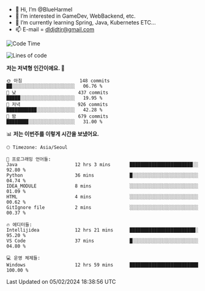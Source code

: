 - 👋 Hi, I’m @BlueHarmel
- 👀 I’m interested in GameDev, WebBackend, etc.
- 🌱 I’m currently learning Spring, Java, Kubernetes ETC...
- 📫 E-mail = dldjdtjr@gmail.com
  <!--START_SECTION:waka-->
![Code Time](http://img.shields.io/badge/Code%20Time-376%20hrs%204%20mins-blue)

![Lines of code](https://img.shields.io/badge/%EC%A0%80%EB%8A%94%20%EC%97%AC%ED%83%9C%EA%B9%8C%EC%A7%80%20-39.8%20million%20%EC%A4%84%EC%9D%98%20%EC%BD%94%EB%93%9C%EB%A5%BC%20%EC%9E%91%EC%84%B1%ED%96%88%EC%96%B4%EC%9A%94.-blue)

**저는 저녁형 인간이에요. 🦉** 

```text
🌞 아침                     148 commits         ██░░░░░░░░░░░░░░░░░░░░░░░   06.76 % 
🌆 낮　                     437 commits         █████░░░░░░░░░░░░░░░░░░░░   19.95 % 
🌃 저녁                     926 commits         ███████████░░░░░░░░░░░░░░   42.28 % 
🌙 밤　                     679 commits         ████████░░░░░░░░░░░░░░░░░   31.00 % 
```


📊 **저는 이번주를 이렇게 시간을 보냈어요.** 

```text
🕑︎ Timezone: Asia/Seoul

💬 프로그래밍 언어들: 
Java                     12 hrs 3 mins       ███████████████████████░░   92.80 % 
Python                   36 mins             █░░░░░░░░░░░░░░░░░░░░░░░░   04.74 % 
IDEA_MODULE              8 mins              ░░░░░░░░░░░░░░░░░░░░░░░░░   01.09 % 
HTML                     4 mins              ░░░░░░░░░░░░░░░░░░░░░░░░░   00.62 % 
GitIgnore file           2 mins              ░░░░░░░░░░░░░░░░░░░░░░░░░   00.37 % 

🔥 에디터들: 
Intellijidea             12 hrs 21 mins      ████████████████████████░   95.20 % 
VS Code                  37 mins             █░░░░░░░░░░░░░░░░░░░░░░░░   04.80 % 

💻 운영 체제들: 
Windows                  12 hrs 59 mins      █████████████████████████   100.00 % 
```


 Last Updated on 05/02/2024 18:38:56 UTC
<!--END_SECTION:waka-->
<!---
BlueHarmel/BlueHarmel is a ✨ special ✨ repository because its `README.md` (this file) appears on your GitHub profile.
You can click the Preview link to take a look at your changes.
--->

